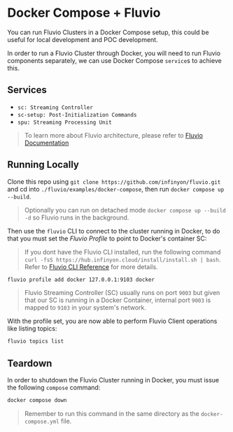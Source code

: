 # Docker Compose + Fluvio

You can run Fluvio Clusters in a Docker Compose setup, this could be useful for
local development and POC development.

In order to run a Fluvio Cluster through Docker, you will need to run Fluvio
components separately, we can use Docker Compose `service`s to achieve this.

## Services

- `sc: Streaming Controller`
- `sc-setup: Post-Initialization Commands`
- `spu: Streaming Processing Unit`

> To learn more about Fluvio architecture, please refer to [Fluvio Documentation][1]

## Running Locally

Clone this repo using `git clone https://github.com/infinyon/fluvio.git` and
cd into `./fluvio/examples/docker-compose`, then run `docker compose up --build`.

> Optionally you can run on detached mode `docker compose up --build -d` so
> Fluvio runs in the background.

Then use the `fluvio` CLI to connect to the cluster running in Docker, to do
that you must set the _Fluvio Profile_ to point to Docker's container SC:

> If you dont have the Fluvio CLI installed, run the following command
> `curl -fsS https://hub.infinyon.cloud/install/install.sh | bash`.
> Refer to [Fluvio CLI Reference][2] for more details.

```bash
fluvio profile add docker 127.0.0.1:9103 docker
```

> Fluvio Streaming Controller (SC) usually runs on port `9003` but given that our
> SC is running in a Docker Container, internal port `9003` is mapped to `9103`
> in your system's network.

With the profile set, you are now able to perform Fluvio Client operations
like listing topics:

```bash
fluvio topics list
```

## Teardown

In order to shutdown the Fluvio Cluster running in Docker, you must issue the
following `compose` command:

```bash
docker compose down
```

> Remember to run this command in the same directory as the `docker-compose.yml`
> file.

[1]: https://www.fluvio.io/docs/architecture/overview/
[2]: https://www.fluvio.io/cli/
